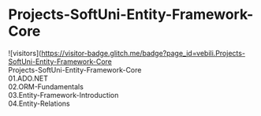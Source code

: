 # Projects-SoftUni-Entity-Framework-Core
![visitors](https://visitor-badge.glitch.me/badge?page_id=vebili.Projects-SoftUni-Entity-Framework-Core<br/>
Projects-SoftUni-Entity-Framework-Core<br>
01.ADO.NET<br>
02.ORM-Fundamentals<br>
03.Entity-Framework-Introduction<br>
04.Entity-Relations<br>
<br>
